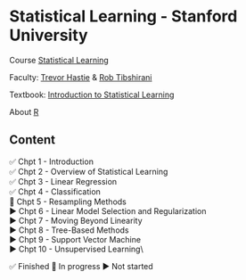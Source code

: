 # Statistical Learning - Stanford University

Course
[Statistical Learning](https://lagunita.stanford.edu/courses/HumanitiesSciences/StatLearning/Winter2016/about)

Faculty: [Trevor Hastie](https://web.stanford.edu/~hastie/) & [Rob Tibshirani](https://statweb.stanford.edu/~tibs/)

Textbook: [Introduction to Statistical Learning](http://www-bcf.usc.edu/~gareth/ISL/ISLR%20First%20Printing.pdf)

About [R](https://www.r-project.org/about.html)


## Content

✅ Chpt 1 - Introduction\
✅ Chpt 2 - Overview of Statistical Learning\
✅ Chpt 3 - Linear Regression\
✅ Chpt 4 - Classification\
🔘 Chpt 5 - Resampling Methods\
▶️ Chpt 6 - Linear Model Selection and Regularization\
▶️ Chpt 7 - Moving Beyond Linearity\
▶️ Chpt 8 - Tree-Based Methods\
▶️ Chpt 9 - Support Vector Machine\
▶️ Chpt 10 - Unsupervised Learning\

✅  Finished
🔘 In progress
▶️ Not started

